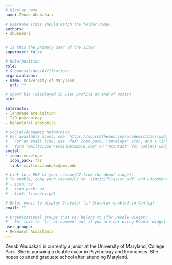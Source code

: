 ```yaml
---
# Display name
name: Zenab Abubakari

# Username (this should match the folder name)
authors:
- abubakari


# Is this the primary user of the site?
superuser: false

# Role/position
role: 
# Organizations/Affiliations
organizations:
- name: University of Maryland
  url: ""

# Short bio (displayed in user profile at end of posts)
bio:

interests:
- language acquisition
- I/O psychology
- behavioral economics

# Social/Academic Networking
# For available icons, see: https://sourcethemes.com/academic/docs/widgets/#icons
#   For an email link, use "fas" icon pack, "envelope" icon, and a link in the
#   form "mailto:your-email@example.com" or "#contact" for contact widget.
social:
- icon: envelope
  icon_pack: fas
  link: mailto:zabubaka@umd.edu

# Link to a PDF of your resume/CV from the About widget.
# To enable, copy your resume/CV to `static/files/cv.pdf` and uncomment the lines below.  
# - icon: cv
#   icon_pack: ai
#   link: files/cv.pdf

# Enter email to display Gravatar (if Gravatar enabled in Config)
email: ""
  
# Organizational groups that you belong to (for People widget)
#   Set this to `[]` or comment out if you are not using People widget.  
user_groups:
- Research Assistants
---
```

Zenab Abubakari is currently a junior at the University of Maryland, College Park. She is pursuing a double major in Psychology and Economics. She hopes to attend graduate school after attending Maryland.
